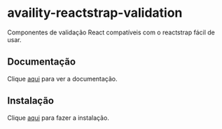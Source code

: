 # availity-reactstrap-validation

Componentes de validação React compatíveis com o reactstrap fácil de usar.

## Documentação

Clique [aqui](https://github.com/Availity/availity-reactstrap-validation) para ver a documentação.

## Instalação

Clique [aqui](https://www.npmjs.com/package/availity-reactstrap-validation) para fazer a instalação.
